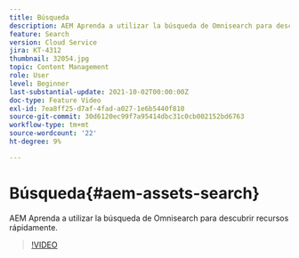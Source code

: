 ```yaml
---
title: Búsqueda
description: AEM Aprenda a utilizar la búsqueda de Omnisearch para descubrir recursos rápidamente.
feature: Search
version: Cloud Service
jira: KT-4312
thumbnail: 32054.jpg
topic: Content Management
role: User
level: Beginner
last-substantial-update: 2021-10-02T00:00:00Z
doc-type: Feature Video
exl-id: 7ea8ff25-d7af-4fad-a027-1e6b5440f810
source-git-commit: 30d6120ec99f7a95414dbc31c0cb002152bd6763
workflow-type: tm+mt
source-wordcount: '22'
ht-degree: 9%

---
```


# Búsqueda{#aem-assets-search}

AEM Aprenda a utilizar la búsqueda de Omnisearch para descubrir recursos rápidamente.

>[!VIDEO](https://video.tv.adobe.com/v/32054?quality=12&learn=on)

